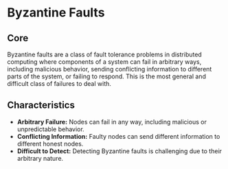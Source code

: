 # Byzantine Faults

## Core

Byzantine faults are a class of fault tolerance problems in distributed computing where components of a system can fail in arbitrary ways, including malicious behavior, sending conflicting information to different parts of the system, or failing to respond. This is the most general and difficult class of failures to deal with.

## Characteristics

-   **Arbitrary Failure:** Nodes can fail in any way, including malicious or unpredictable behavior.
-   **Conflicting Information:** Faulty nodes can send different information to different honest nodes.
-   **Difficult to Detect:** Detecting Byzantine faults is challenging due to their arbitrary nature.

